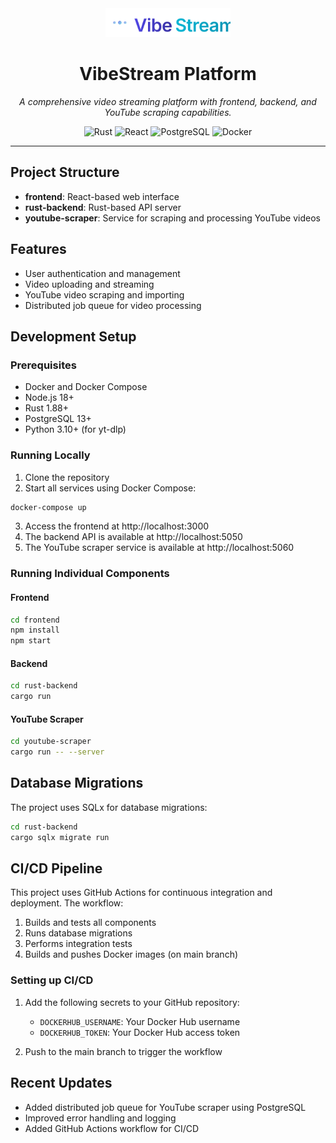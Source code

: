 <div align="center">
  <img src="logo.svg" alt="VibeStream Logo" width="200" height="46">
  
  <h1>VibeStream Platform</h1>
  
  <p><em>A comprehensive video streaming platform with frontend, backend, and YouTube scraping capabilities.</em></p>
  
  <p>
    <img src="https://img.shields.io/badge/Rust-1.88+-orange?style=flat-square&logo=rust" alt="Rust">
    <img src="https://img.shields.io/badge/React-18+-blue?style=flat-square&logo=react" alt="React">
    <img src="https://img.shields.io/badge/PostgreSQL-13+-blue?style=flat-square&logo=postgresql" alt="PostgreSQL">
    <img src="https://img.shields.io/badge/Docker-Ready-blue?style=flat-square&logo=docker" alt="Docker">
  </p>
</div>

---

## Project Structure

- **frontend**: React-based web interface
- **rust-backend**: Rust-based API server
- **youtube-scraper**: Service for scraping and processing YouTube videos

## Features

- User authentication and management
- Video uploading and streaming
- YouTube video scraping and importing
- Distributed job queue for video processing

## Development Setup

### Prerequisites

- Docker and Docker Compose
- Node.js 18+
- Rust 1.88+
- PostgreSQL 13+
- Python 3.10+ (for yt-dlp)

### Running Locally

1. Clone the repository
2. Start all services using Docker Compose:

```bash
docker-compose up
```

3. Access the frontend at http://localhost:3000
4. The backend API is available at http://localhost:5050
5. The YouTube scraper service is available at http://localhost:5060

### Running Individual Components

#### Frontend

```bash
cd frontend
npm install
npm start
```

#### Backend

```bash
cd rust-backend
cargo run
```

#### YouTube Scraper

```bash
cd youtube-scraper
cargo run -- --server
```

## Database Migrations

The project uses SQLx for database migrations:

```bash
cd rust-backend
cargo sqlx migrate run
```

## CI/CD Pipeline

This project uses GitHub Actions for continuous integration and deployment. The workflow:

1. Builds and tests all components
2. Runs database migrations
3. Performs integration tests
4. Builds and pushes Docker images (on main branch)

### Setting up CI/CD

1. Add the following secrets to your GitHub repository:
   - `DOCKERHUB_USERNAME`: Your Docker Hub username
   - `DOCKERHUB_TOKEN`: Your Docker Hub access token

2. Push to the main branch to trigger the workflow

## Recent Updates

- Added distributed job queue for YouTube scraper using PostgreSQL
- Improved error handling and logging
- Added GitHub Actions workflow for CI/CD
